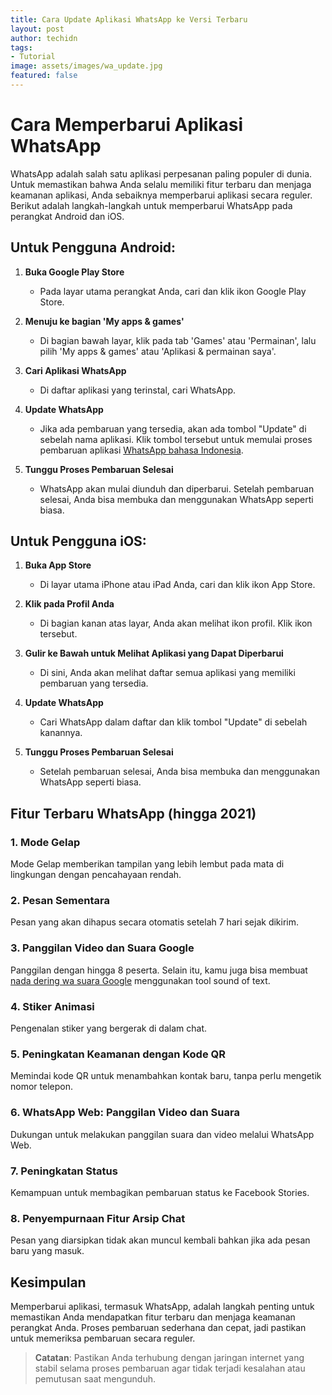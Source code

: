 ```yaml
---
title: Cara Update Aplikasi WhatsApp ke Versi Terbaru
layout: post
author: techidn
tags:
- Tutorial
image: assets/images/wa_update.jpg
featured: false
---
```


# Cara Memperbarui Aplikasi WhatsApp

WhatsApp adalah salah satu aplikasi perpesanan paling populer di dunia. Untuk memastikan bahwa Anda selalu memiliki fitur terbaru dan menjaga keamanan aplikasi, Anda sebaiknya memperbarui aplikasi secara reguler. Berikut adalah langkah-langkah untuk memperbarui WhatsApp pada perangkat Android dan iOS.

## Untuk Pengguna Android:

1. **Buka Google Play Store**
   - Pada layar utama perangkat Anda, cari dan klik ikon Google Play Store.
   
2. **Menuju ke bagian 'My apps & games'**
   - Di bagian bawah layar, klik pada tab 'Games' atau 'Permainan', lalu pilih 'My apps & games' atau 'Aplikasi & permainan saya'.
   
3. **Cari Aplikasi WhatsApp**
   - Di daftar aplikasi yang terinstal, cari WhatsApp.

4. **Update WhatsApp**
   - Jika ada pembaruan yang tersedia, akan ada tombol "Update" di sebelah nama aplikasi. Klik tombol tersebut untuk memulai proses pembaruan aplikasi [WhatsApp bahasa Indonesia](https://puebi.readthedocs.io/).

5. **Tunggu Proses Pembaruan Selesai**
   - WhatsApp akan mulai diunduh dan diperbarui. Setelah pembaruan selesai, Anda bisa membuka dan menggunakan WhatsApp seperti biasa.

## Untuk Pengguna iOS:

1. **Buka App Store**
   - Di layar utama iPhone atau iPad Anda, cari dan klik ikon App Store.
   
2. **Klik pada Profil Anda**
   - Di bagian kanan atas layar, Anda akan melihat ikon profil. Klik ikon tersebut.
   
3. **Gulir ke Bawah untuk Melihat Aplikasi yang Dapat Diperbarui**
   - Di sini, Anda akan melihat daftar semua aplikasi yang memiliki pembaruan yang tersedia.
   
4. **Update WhatsApp**
   - Cari WhatsApp dalam daftar dan klik tombol "Update" di sebelah kanannya.

5. **Tunggu Proses Pembaruan Selesai**
   - Setelah pembaruan selesai, Anda bisa membuka dan menggunakan WhatsApp seperti biasa.
  
## Fitur Terbaru WhatsApp (hingga 2021)

### 1. **Mode Gelap**
Mode Gelap memberikan tampilan yang lebih lembut pada mata di lingkungan dengan pencahayaan rendah.

### 2. **Pesan Sementara**
Pesan yang akan dihapus secara otomatis setelah 7 hari sejak dikirim.

### 3. **Panggilan Video dan Suara Google**
Panggilan dengan hingga 8 peserta. Selain itu, kamu juga bisa membuat [nada dering wa suara Google](https://karinov.co.id/ganti-nada-dering-wa-suara-google/) menggunakan tool sound of text.

### 4. **Stiker Animasi**
Pengenalan stiker yang bergerak di dalam chat.

### 5. **Peningkatan Keamanan dengan Kode QR**
Memindai kode QR untuk menambahkan kontak baru, tanpa perlu mengetik nomor telepon.

### 6. **WhatsApp Web: Panggilan Video dan Suara**
Dukungan untuk melakukan panggilan suara dan video melalui WhatsApp Web.

### 7. **Peningkatan Status**
Kemampuan untuk membagikan pembaruan status ke Facebook Stories.

### 8. **Penyempurnaan Fitur Arsip Chat**
Pesan yang diarsipkan tidak akan muncul kembali bahkan jika ada pesan baru yang masuk.

## Kesimpulan

Memperbarui aplikasi, termasuk WhatsApp, adalah langkah penting untuk memastikan Anda mendapatkan fitur terbaru dan menjaga keamanan perangkat Anda. Proses pembaruan sederhana dan cepat, jadi pastikan untuk memeriksa pembaruan secara reguler.

> **Catatan**: Pastikan Anda terhubung dengan jaringan internet yang stabil selama proses pembaruan agar tidak terjadi kesalahan atau pemutusan saat mengunduh.
